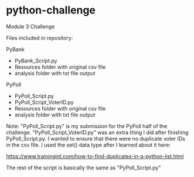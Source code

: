 # python-challenge
Module 3 Challenge

Files included in repository:

PyBank
  - PyBank_Script.py
  - Resources folder with original csv file
  - analysis folder with txt file output

PyPoll
  - PyPoll_Script.py
  - PyPoll_Script_VoterID.py
  - Resources folder with original csv file
  - analysis folder with txt file output

Note: "PyPoll_Script.py" is my submission for the PyPoll half of the challenge.
"PyPoll_Script_VoterID.py" was an extra thing I did after finishing PyPoll_Script.py. 
I wanted to ensure that there were no duplicate voter IDs in the csv file.
I used the set() data type after I learned about it here:

https://www.trainingint.com/how-to-find-duplicates-in-a-python-list.html

The rest of the script is basically the same as "PyPoll_Script.py"
